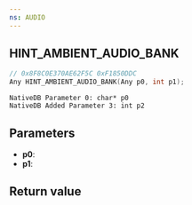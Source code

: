 ```yaml
---
ns: AUDIO
---
```

## HINT_AMBIENT_AUDIO_BANK

```c
// 0x8F8C0E370AE62F5C 0xF1850DDC
Any HINT_AMBIENT_AUDIO_BANK(Any p0, int p1);
```

```
NativeDB Parameter 0: char* p0
NativeDB Added Parameter 3: int p2
```

## Parameters
* **p0**: 
* **p1**: 

## Return value
